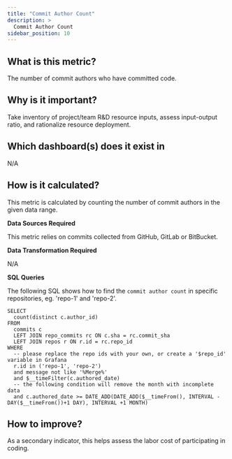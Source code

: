 ```yaml
---
title: "Commit Author Count"
description: >
  Commit Author Count
sidebar_position: 10
---
```


## What is this metric? 
The number of commit authors who have committed code.

## Why is it important?
Take inventory of project/team R&D resource inputs, assess input-output ratio, and rationalize resource deployment.


## Which dashboard(s) does it exist in
N/A


## How is it calculated?
This metric is calculated by counting the number of commit authors in the given data range.

<b>Data Sources Required</b>

This metric relies on commits collected from GitHub, GitLab or BitBucket.

<b>Data Transformation Required</b>

N/A

<b>SQL Queries</b>

The following SQL shows how to find the `commit author count` in specific repositories, eg. 'repo-1' and 'repo-2'.

```
SELECT
  count(distinct c.author_id)
FROM 
  commits c
  LEFT JOIN repo_commits rc ON c.sha = rc.commit_sha
  LEFT JOIN repos r ON r.id = rc.repo_id
WHERE
  -- please replace the repo ids with your own, or create a '$repo_id' variable in Grafana
  r.id in ('repo-1', 'repo-2')
  and message not like '%Merge%'
  and $__timeFilter(c.authored_date)
  -- the following condition will remove the month with incomplete data
  and c.authored_date >= DATE_ADD(DATE_ADD($__timeFrom(), INTERVAL -DAY($__timeFrom())+1 DAY), INTERVAL +1 MONTH)
```


## How to improve?
As a secondary indicator, this helps assess the labor cost of participating in coding.
